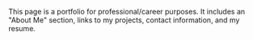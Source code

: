 This page is a portfolio for professional/career purposes. It includes an "About Me" section, links to my projects, contact information, and my resume. 
